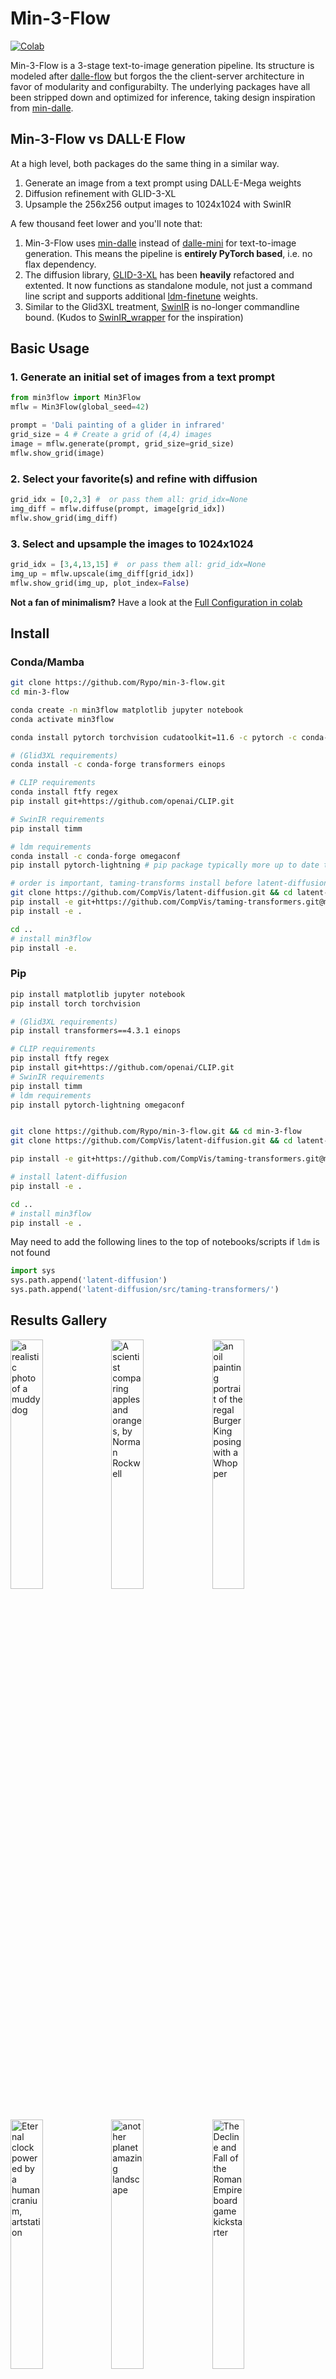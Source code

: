 # Min-3-Flow
[![Colab](https://colab.research.google.com/assets/colab-badge.svg)](https://colab.research.google.com/github/Rypo/min-3-flow/blob/main/min3flow.ipynb)

Min-3-Flow is a 3-stage text-to-image generation pipeline. Its structure is modeled after [dalle-flow](https://github.com/jina-ai/dalle-flow/) but forgos the the client-server architecture in favor of modularity and configurabilty. The underlying packages have all been stripped down and optimized for inference, taking design inspiration from [min-dalle](https://github.com/kuprel/min-dalle).


## Min-3-Flow vs DALL·E Flow
At a high level, both packages do the same thing in a similar way. 
1. Generate an image from a text prompt using DALL·E-Mega weights
2. Diffusion refinement with GLID-3-XL
3. Upsample the 256x256 output images to 1024x1024 with SwinIR

A few thousand feet lower and you'll note that:
1. Min-3-Flow uses [min-dalle](https://github.com/kuprel/min-dalle) instead of [dalle-mini](https://github.com/borisdayma/dalle-mini) for text-to-image generation. This means the pipeline is **entirely PyTorch based**, i.e. no flax dependency. 
2. The diffusion library, [GLID-3-XL](https://github.com/Jack000/glid-3-xl) has been **heavily** refactored and extented. It now functions as standalone module, not just a command line script and supports additional [ldm-finetune](https://github.com/LAION-AI/ldm-finetune) weights.
3. Similar to the Glid3XL treatment, [SwinIR](https://github.com/JingyunLiang/SwinIR) is no-longer commandline bound. (Kudos to [SwinIR_wrapper](https://github.com/Lin-Sinorodin/SwinIR_wrapper/) for the inspiration)


## Basic Usage

### 1. Generate an initial set of images from a text prompt
```py
from min3flow import Min3Flow
mflw = Min3Flow(global_seed=42)

prompt = 'Dali painting of a glider in infrared'
grid_size = 4 # Create a grid of (4,4) images
image = mflw.generate(prompt, grid_size=grid_size)
mflw.show_grid(image)
```

### 2. Select your favorite(s) and refine with diffusion
```py
grid_idx = [0,2,3] #  or pass them all: grid_idx=None
img_diff = mflw.diffuse(prompt, image[grid_idx])
mflw.show_grid(img_diff)
```  

### 3. Select and upsample the images to 1024x1024
```py
grid_idx = [3,4,13,15] #  or pass them all: grid_idx=None
img_up = mflw.upscale(img_diff[grid_idx])
mflw.show_grid(img_up, plot_index=False)
```

**Not a fan of minimalism?**
Have a look at the [Full Configuration in colab](https://colab.research.google.com/github/Rypo/min-3-flow/blob/main/min3flow.ipynb#scrollTo=77df2523-3f96-41d9-9831-272f71828ef9)

## Install
### Conda/Mamba
```sh
git clone https://github.com/Rypo/min-3-flow.git
cd min-3-flow

conda create -n min3flow matplotlib jupyter notebook
conda activate min3flow

conda install pytorch torchvision cudatoolkit=11.6 -c pytorch -c conda-forge

# (Glid3XL requirements)
conda install -c conda-forge transformers einops

# CLIP requirements
conda install ftfy regex
pip install git+https://github.com/openai/CLIP.git

# SwinIR requirements
pip install timm

# ldm requirements
conda install -c conda-forge omegaconf
pip install pytorch-lightning # pip package typically more up to date than conda-forge

# order is important, taming-transforms install before latent-diffusion
git clone https://github.com/CompVis/latent-diffusion.git && cd latent-diffusion
pip install -e git+https://github.com/CompVis/taming-transformers.git@master#egg=taming-transformers
pip install -e .

cd ..
# install min3flow
pip install -e. 
```
### Pip
```sh
pip install matplotlib jupyter notebook
pip install torch torchvision

# (Glid3XL requirements)
pip install transformers==4.3.1 einops

# CLIP requirements
pip install ftfy regex
pip install git+https://github.com/openai/CLIP.git
# SwinIR requirements
pip install timm
# ldm requirements
pip install pytorch-lightning omegaconf 


git clone https://github.com/Rypo/min-3-flow.git && cd min-3-flow
git clone https://github.com/CompVis/latent-diffusion.git && cd latent-diffusion

pip install -e git+https://github.com/CompVis/taming-transformers.git@master#egg=taming-transformers

# install latent-diffusion
pip install -e .

cd ..
# install min3flow
pip install -e . 
```
May need to add the following lines to the top of notebooks/scripts if `ldm` is not found
```py
import sys
sys.path.append('latent-diffusion')
sys.path.append('latent-diffusion/src/taming-transformers/')
```




## Results Gallery
<img src="https://github.com/Rypo/min-3-flow/blob/gallery/.github/gallery/a_realistic_photo_of_a_muddy_dog.png?raw=True" width="32%" alt="a realistic photo of a muddy dog" title="a realistic photo of a muddy dog"><img src="https://github.com/Rypo/min-3-flow/blob/gallery/.github/gallery/A_scientist_comparing_apples_and_oranges,_by_Norman_Rockwell.png?raw=True" width="32%" alt="A scientist comparing apples and oranges, by Norman Rockwell" title="A scientist comparing apples and oranges, by Norman Rockwell"><img src="https://github.com/Rypo/min-3-flow/blob/gallery/.github/gallery/an_oil_painting_portrait_of_the_regal_Burger_King_posing_with_a_Whopper.png?raw=True" width="32%" alt="an oil painting portrait of the regal Burger King posing with a Whopper" title="an oil painting portrait of the regal Burger King posing with a Whopper"><img src="https://github.com/Rypo/min-3-flow/blob/gallery/.github/gallery/Eternal_clock_powered_by_a_human_cranium,_artstation.png?raw=True" width="32%" alt="Eternal clock powered by a human cranium, artstation" title="Eternal clock powered by a human cranium, artstation"><img src="https://github.com/Rypo/min-3-flow/blob/gallery/.github/gallery/another_planet_amazing_landscape.png?raw=True" width="32%" alt="another planet amazing landscape" title="another planet amazing landscape"><img src="https://github.com/Rypo/min-3-flow/blob/gallery/.github/gallery/The_Decline_and_Fall_of_the_Roman_Empire_board_game_kickstarter.png?raw=True" width="32%" alt="The Decline and Fall of the Roman Empire board game kickstarter" title="The Decline and Fall of the Roman Empire board game kickstarter"><img src="https://github.com/Rypo/min-3-flow/blob/gallery/.github/gallery/A_raccoon_astronaut_with_the_cosmos_reflecting_on_the_glass_of_his_helmet_dreaming_of_the_stars,_digital_art.png?raw=True" width="32%" alt="A raccoon astronaut with the cosmos reflecting on the glass of his helmet dreaming of the stars, digital art" title="A raccoon astronaut with the cosmos reflecting on the glass of his helmet dreaming of the stars, digital art"><img src="https://github.com/Rypo/min-3-flow/blob/gallery/.github/gallery/A_photograph_of_an_apple_that_is_a_disco_ball,_85_mm_lens,_studio_lighting.png?raw=True" width="32%" alt="A photograph of an apple that is a disco ball, 85 mm lens, studio lighting" title="A photograph of an apple that is a disco ball, 85 mm lens, studio lighting"><img src="https://github.com/Rypo/min-3-flow/blob/gallery/.github/gallery/a_cubism_painting_Donald_trump_happy_cyberpunk.png?raw=True" width="32%" alt="a cubism painting Donald trump happy cyberpunk" title="a cubism painting Donald trump happy cyberpunk"><img src="https://github.com/Rypo/min-3-flow/blob/gallery/.github/gallery/oil_painting_of_a_hamster_drinking_tea_outside.png?raw=True" width="32%" alt="oil painting of a hamster drinking tea outside" title="oil painting of a hamster drinking tea outside"><img src="https://github.com/Rypo/min-3-flow/blob/gallery/.github/gallery/Colossus_of_Rhodes_by_Max_Ernst.png?raw=True" width="32%" alt="Colossus of Rhodes by Max Ernst" title="Colossus of Rhodes by Max Ernst"><img src="https://github.com/Rypo/min-3-flow/blob/gallery/.github/gallery/landscape_with_great_castle_in_middle_of_forest.png?raw=True" width="32%" alt="landscape with great castle in middle of forest" title="landscape with great castle in middle of forest"><img src="https://github.com/Rypo/min-3-flow/blob/gallery/.github/gallery/an_medieval_oil_painting_of_Kanye_west_feels_satisfied_while_playing_chess_in_the_style_of_Expressionism.png?raw=True" width="32%" alt="an medieval oil painting of Kanye west feels satisfied while playing chess in the style of Expressionism" title="an medieval oil painting of Kanye west feels satisfied while playing chess in the style of Expressionism"><img src="https://github.com/Rypo/min-3-flow/blob/gallery/.github/gallery/An_oil_pastel_painting_of_an_annoyed_cat_in_a_spaceship.png?raw=True" width="32%" alt="An oil pastel painting of an annoyed cat in a spaceship" title="An oil pastel painting of an annoyed cat in a spaceship"><img src="https://github.com/Rypo/min-3-flow/blob/gallery/.github/gallery/dinosaurs_at_the_brink_of_a_nuclear_disaster.png?raw=True" width="32%" alt="dinosaurs at the brink of a nuclear disaster" title="dinosaurs at the brink of a nuclear disaster"><img src="https://github.com/Rypo/min-3-flow/blob/gallery/.github/gallery/fantasy_landscape_with_medieval_city.png?raw=True" width="32%" alt="fantasy landscape with medieval city" title="fantasy landscape with medieval city"><img src="https://github.com/Rypo/min-3-flow/blob/gallery/.github/gallery/GPU_chip_in_the_form_of_an_avocado,_digital_art.png?raw=True" width="32%" alt="GPU chip in the form of an avocado, digital art" title="GPU chip in the form of an avocado, digital art"><img src="https://github.com/Rypo/min-3-flow/blob/gallery/.github/gallery/a_giant_rubber_duck_in_the_ocean.png?raw=True" width="32%" alt="a giant rubber duck in the ocean" title="a giant rubber duck in the ocean"><img src="https://github.com/Rypo/min-3-flow/blob/gallery/.github/gallery/Paddington_bear_as_austrian_emperor_in_antique_black_&_white_photography.png?raw=True" width="32%" alt="Paddington bear as austrian emperor in antique black & white photography" title="Paddington bear as austrian emperor in antique black & white photography"><img src="https://github.com/Rypo/min-3-flow/blob/gallery/.github/gallery/a_rainy_night_with_a_superhero_perched_above_a_city,_in_the_style_of_a_comic_book.png?raw=True" width="32%" alt="a rainy night with a superhero perched above a city, in the style of a comic book" title="a rainy night with a superhero perched above a city, in the style of a comic book"><img src="https://github.com/Rypo/min-3-flow/blob/gallery/.github/gallery/A_synthwave_style_sunset_above_the_reflecting_water_of_the_sea,_digital_art.png?raw=True" width="32%" alt="A synthwave style sunset above the reflecting water of the sea, digital art" title="A synthwave style sunset above the reflecting water of the sea, digital art"><img src="https://github.com/Rypo/min-3-flow/blob/gallery/.github/gallery/an_oil_painting_of_ocean_beach_front_in_the_style_of_Titian.png?raw=True" width="32%" alt="an oil painting of ocean beach front in the style of Titian" title="an oil painting of ocean beach front in the style of Titian"><img src="https://github.com/Rypo/min-3-flow/blob/gallery/.github/gallery/an_oil_painting_of_Klingon_general_in_the_style_of_Rubens.png?raw=True" width="32%" alt="an oil painting of Klingon general in the style of Rubens" title="an oil painting of Klingon general in the style of Rubens"><img src="https://github.com/Rypo/min-3-flow/blob/gallery/.github/gallery/city,_top_view,_cyberpunk,_digital_realistic_art.png?raw=True" width="32%" alt="city, top view, cyberpunk, digital realistic art" title="city, top view, cyberpunk, digital realistic art"><img src="https://github.com/Rypo/min-3-flow/blob/gallery/.github/gallery/an_oil_painting_of_a_medieval_cyborg_automaton_made_of_magic_parts_and_old_steampunk_mechanics.png?raw=True" width="32%" alt="an oil painting of a medieval cyborg automaton made of magic parts and old steampunk mechanics" title="an oil painting of a medieval cyborg automaton made of magic parts and old steampunk mechanics"><img src="https://github.com/Rypo/min-3-flow/blob/gallery/.github/gallery/a_watercolour_painting_of_a_top_view_of_a_pirate_ship_sailing_on_the_clouds.png?raw=True" width="32%" alt="a watercolour painting of a top view of a pirate ship sailing on the clouds" title="a watercolour painting of a top view of a pirate ship sailing on the clouds"><img src="https://github.com/Rypo/min-3-flow/blob/gallery/.github/gallery/a_knight_made_of_beautiful_flowers_and_fruits_by_Rachel_ruysch_in_the_style_of_Syd_brak.png?raw=True" width="32%" alt="a knight made of beautiful flowers and fruits by Rachel ruysch in the style of Syd brak" title="a knight made of beautiful flowers and fruits by Rachel ruysch in the style of Syd brak"><img src="https://github.com/Rypo/min-3-flow/blob/gallery/.github/gallery/a_3D_render_of_a_rainbow_colored_hot_air_balloon_flying_above_a_reflective_lake.png?raw=True" width="32%" alt="a 3D render of a rainbow colored hot air balloon flying above a reflective lake" title="a 3D render of a rainbow colored hot air balloon flying above a reflective lake"><img src="https://github.com/Rypo/min-3-flow/blob/gallery/.github/gallery/a_teddy_bear_on_a_skateboard_in_Times_Square_.png?raw=True" width="32%" alt="a teddy bear on a skateboard in Times Square " title="a teddy bear on a skateboard in Times Square "><img src="https://github.com/Rypo/min-3-flow/blob/gallery/.github/gallery/cozy_bedroom_at_night.png?raw=True" width="32%" alt="cozy bedroom at night" title="cozy bedroom at night"><img src="https://github.com/Rypo/min-3-flow/blob/gallery/.github/gallery/an_oil_painting_of_monkey_using_computer.png?raw=True" width="32%" alt="an oil painting of monkey using computer" title="an oil painting of monkey using computer"><img src="https://github.com/Rypo/min-3-flow/blob/gallery/.github/gallery/the_diagram_of_a_search_machine_invented_by_Leonardo_da_Vinci.png?raw=True" width="32%" alt="the diagram of a search machine invented by Leonardo da Vinci" title="the diagram of a search machine invented by Leonardo da Vinci"><img src="https://github.com/Rypo/min-3-flow/blob/gallery/.github/gallery/A_stained_glass_window_of_toucans_in_outer_space.png?raw=True" width="32%" alt="A stained glass window of toucans in outer space" title="A stained glass window of toucans in outer space"><img src="https://github.com/Rypo/min-3-flow/blob/gallery/.github/gallery/a_campfire_in_the_woods_at_night_with_the_milky-way_galaxy_in_the_sky.png?raw=True" width="32%" alt="a campfire in the woods at night with the milky-way galaxy in the sky" title="a campfire in the woods at night with the milky-way galaxy in the sky"><img src="https://github.com/Rypo/min-3-flow/blob/gallery/.github/gallery/Bionic_killer_robot_made_of_AI_scarab_beetles.png?raw=True" width="32%" alt="Bionic killer robot made of AI scarab beetles" title="Bionic killer robot made of AI scarab beetles"><img src="https://github.com/Rypo/min-3-flow/blob/gallery/.github/gallery/The_Hanging_Gardens_of_Babylon_in_the_middle_of_a_city,_in_the_style_of_Dalí.png?raw=True" width="32%" alt="The Hanging Gardens of Babylon in the middle of a city, in the style of Dalí" title="The Hanging Gardens of Babylon in the middle of a city, in the style of Dalí"><img src="https://github.com/Rypo/min-3-flow/blob/gallery/.github/gallery/painting_oil_of_Izhevsk.png?raw=True" width="32%" alt="painting oil of Izhevsk" title="painting oil of Izhevsk"><img src="https://github.com/Rypo/min-3-flow/blob/gallery/.github/gallery/a_hyper_realistic_photo_of_a_marshmallow_office_chair.png?raw=True" width="32%" alt="a hyper realistic photo of a marshmallow office chair" title="a hyper realistic photo of a marshmallow office chair"><img src="https://github.com/Rypo/min-3-flow/blob/gallery/.github/gallery/fantasy_landscape_with_city.png?raw=True" width="32%" alt="fantasy landscape with city" title="fantasy landscape with city"><img src="https://github.com/Rypo/min-3-flow/blob/gallery/.github/gallery/ocean_beach_front_view_in_Van_Gogh_style.png?raw=True" width="32%" alt="ocean beach front view in Van Gogh style" title="ocean beach front view in Van Gogh style"><img src="https://github.com/Rypo/min-3-flow/blob/gallery/.github/gallery/An_oil_painting_of_a_family_reunited_inside_of_an_airport,_digital_art.png?raw=True" width="32%" alt="An oil painting of a family reunited inside of an airport, digital art" title="An oil painting of a family reunited inside of an airport, digital art"><img src="https://github.com/Rypo/min-3-flow/blob/gallery/.github/gallery/antique_photo_of_a_knight_riding_a_T-Rex.png?raw=True" width="32%" alt="antique photo of a knight riding a T-Rex" title="antique photo of a knight riding a T-Rex"><img src="https://github.com/Rypo/min-3-flow/blob/gallery/.github/gallery/a_top_view_of_a_pirate_ship_sailing_on_the_clouds.png?raw=True" width="32%" alt="a top view of a pirate ship sailing on the clouds" title="a top view of a pirate ship sailing on the clouds"><img src="https://github.com/Rypo/min-3-flow/blob/gallery/.github/gallery/an_oil_painting_of_a_humanoid_robot_playing_chess_in_the_style_of_Matisse.png?raw=True" width="32%" alt="an oil painting of a humanoid robot playing chess in the style of Matisse" title="an oil painting of a humanoid robot playing chess in the style of Matisse"><img src="https://github.com/Rypo/min-3-flow/blob/gallery/.github/gallery/a_cubism_painting_of_a_cat_dressed_as_French_emperor_Napoleon.png?raw=True" width="32%" alt="a cubism painting of a cat dressed as French emperor Napoleon" title="a cubism painting of a cat dressed as French emperor Napoleon"><img src="https://github.com/Rypo/min-3-flow/blob/gallery/.github/gallery/a_husky_dog_wearing_a_hat_with_sunglasses.png?raw=True" width="32%" alt="a husky dog wearing a hat with sunglasses" title="a husky dog wearing a hat with sunglasses"><img src="https://github.com/Rypo/min-3-flow/blob/gallery/.github/gallery/A_mystical_castle_appears_between_the_clouds_in_the_style_of_Vincent_di_Fate.png?raw=True" width="32%" alt="A mystical castle appears between the clouds in the style of Vincent di Fate" title="A mystical castle appears between the clouds in the style of Vincent di Fate"><img src="https://github.com/Rypo/min-3-flow/blob/gallery/.github/gallery/golden_gucci_airpods_realistic_photo.png?raw=True" width="32%" alt="golden gucci airpods realistic photo" title="golden gucci airpods realistic photo">

### 🍒Picking Procedure

For each prompt, a batch of 16 images was generated with 7 different configuration (A-G below). The same global seed (42) was used across all prompts and configurations. 

* A,B,C are images generated with Glid3XL alone (no initial image) and correspond to 3 different diffusion weights (finetune.pt, inpaint.pt, and ongo.pt). 

* D is images generated by creating an initial image with MinDalle(dtype=float32, supercondition factor=32) and pass that image along with the prompt to Glid3XL(classifier guidance=5.0, steps=200, skip rate=0.5)
  
* E,F,G are images generated with MinDalle alone using float16+supercondition factor 16, float32+super conditionfactor 16, float32+supercondition factor 32
  
```
Before upsampling (1+ per prompt) 
[(A, 7), (B, 4), (C, 8), (D, 25), (E, 16), (F, 13), (G, 24)]

After upsampling (1 per prompt) 
[(A, 4), (B, 3), (C, 5), (D, 11), (E, 11), (F, 4), (G, 10)]

A: 'glid3xl-cg5-finetune-200step-0.0skip'
B: 'glid3xl-cg5-inpaint-200step-0.0skip'
C: 'glid3xl-cg5-ongo-200step-0.0skip'
D: 'mindalle-f32-sf32 -> glid3xl-cg5-inpaint-200step-0.5skip'
E: 'mindalle-f16-sf16'
F: 'mindalle-f32-sf16'
G: 'mindalle-f32-sf32'
```
## TODO

- [ ] Min-Dalle
  - [ ] Add optional dependencies for Extended model support
- [ ] Glid3XL 
  - [ ] Further reduce codebase
    - [ ] Clean and optimize guided_diffusion or replace functionality with existing libraries
  - [ ] Reintroduce masking and autoedit capablities
    - [x] Add support for inpaint weight and LAION variants (ongo, erlich, puck)
    - [ ] Clean and add mask generation GUI
    - [ ] Clean and add autoedit functionality
  - [ ] Allow batch sizes greater than 1 in clip guidance function
  - [x] Allow direct weight path without requiring a models_roots
  - [ ] Option to generate images from scratch (i.e. not to pass dalle output as diffusion input)
- [ ] SwinIR
  - [ ] Test if non-SR tasks are functional and useful, if not remove
- [ ] General
  - [x] Standardize all generation outputs as tensors, convert to Image.Image in Min3Flow class
  - [ ] Update documentation for new weight path scheme
  - [ ] environment.yml and/or requirements.txt
  - [ ] Google Colab notebook demo
    - [ ] python 3.7.3 compatibility
  - [ ] Add VRAM usage estimates

---
## Q/A 
<details>
<summary>How to pronounce Min-3-Flow?</summary>
  I'm partial to "min-ee-flow" but "min-three-flow" is fair game. 
  
  My intention with the l337 style "E" was to sound less like some sort of Minecraft auto clicker (cf. MineFlow). 
</details>
<details>
<summary>Why reinvent the wheel?</summary>
  
  1. I found the client-server paradigm to be somewhat limiting in terms of parameter tuning. There are a lot more knobs that can be tuned than are allowed in DALL·E Flow. In persuit of this tunability, I ended up adding more functionality than existed with any of the base packages alone, 

  2. I couldn't get DocArray to install on my machine. So, why spend an hour debugging when you can spend a month building your own!
</details>
